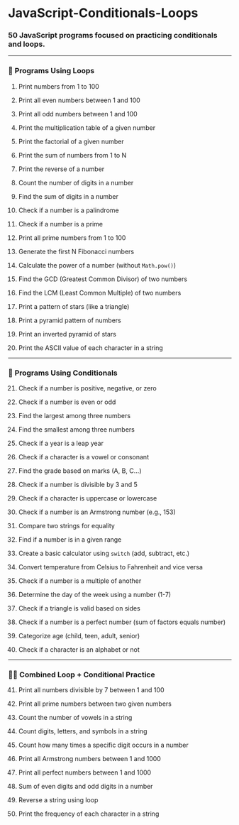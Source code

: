 # JavaScript-Conditionals-Loops
### 50 JavaScript programs focused on practicing conditionals and loops.
---
### 🔁 **Programs Using Loops**

1.  Print numbers from 1 to 100
    
2.  Print all even numbers between 1 and 100
    
3.  Print all odd numbers between 1 and 100
    
4.  Print the multiplication table of a given number
    
5.  Print the factorial of a given number
    
6.  Print the sum of numbers from 1 to N
    
7.  Print the reverse of a number
    
8.  Count the number of digits in a number
    
9.  Find the sum of digits in a number
    
10.  Check if a number is a palindrome
    
11.  Check if a number is a prime
    
12.  Print all prime numbers from 1 to 100
    
13.  Generate the first N Fibonacci numbers
    
14.  Calculate the power of a number (without `Math.pow()`)
    
15.  Find the GCD (Greatest Common Divisor) of two numbers
    
16.  Find the LCM (Least Common Multiple) of two numbers
    
17.  Print a pattern of stars (like a triangle)
    
18.  Print a pyramid pattern of numbers
    
19.  Print an inverted pyramid of stars
    
20.  Print the ASCII value of each character in a string
    

---

### 🔀 **Programs Using Conditionals**

21.  Check if a number is positive, negative, or zero
    
22.  Check if a number is even or odd
    
23.  Find the largest among three numbers
    
24.  Find the smallest among three numbers
    
25.  Check if a year is a leap year
    
26.  Check if a character is a vowel or consonant
    
27.  Find the grade based on marks (A, B, C...)
    
28.  Check if a number is divisible by 3 and 5
    
29.  Check if a character is uppercase or lowercase
    
30.  Check if a number is an Armstrong number (e.g., 153)
    
31.  Compare two strings for equality
    
32.  Find if a number is in a given range
    
33.  Create a basic calculator using `switch` (add, subtract, etc.)
    
34.  Convert temperature from Celsius to Fahrenheit and vice versa
    
35.  Check if a number is a multiple of another
    
36.  Determine the day of the week using a number (1-7)
    
37.  Check if a triangle is valid based on sides
    
38.  Check if a number is a perfect number (sum of factors equals number)
    
39.  Categorize age (child, teen, adult, senior)
    
40.  Check if a character is an alphabet or not
    

---

### 🔁🔀 **Combined Loop + Conditional Practice**

41.  Print all numbers divisible by 7 between 1 and 100
    
42.  Print all prime numbers between two given numbers
    
43.  Count the number of vowels in a string
    
44.  Count digits, letters, and symbols in a string
    
45.  Count how many times a specific digit occurs in a number
    
46.  Print all Armstrong numbers between 1 and 1000
    
47.  Print all perfect numbers between 1 and 1000
    
48.  Sum of even digits and odd digits in a number
    
49.  Reverse a string using loop
    
50.  Print the frequency of each character in a string
